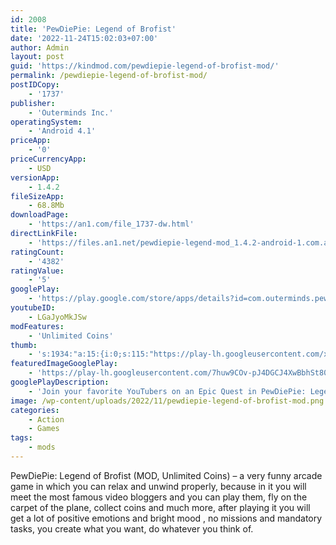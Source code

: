 ```yaml
---
id: 2008
title: 'PewDiePie: Legend of Brofist'
date: '2022-11-24T15:02:03+07:00'
author: Admin
layout: post
guid: 'https://kindmod.com/pewdiepie-legend-of-brofist-mod/'
permalink: /pewdiepie-legend-of-brofist-mod/
postIDCopy:
    - '1737'
publisher:
    - 'Outerminds Inc.'
operatingSystem:
    - 'Android 4.1'
priceApp:
    - '0'
priceCurrencyApp:
    - USD
versionApp:
    - 1.4.2
fileSizeApp:
    - 68.8Mb
downloadPage:
    - 'https://an1.com/file_1737-dw.html'
directLinkFile:
    - 'https://files.an1.net/pewdiepie-legend-mod_1.4.2-android-1.com.apk'
ratingCount:
    - '4382'
ratingValue:
    - '5'
googlePlay:
    - 'https://play.google.com/store/apps/details?id=com.outerminds.pewdiepie'
youtubeID:
    - LGaJyoMkJSw
modFeatures:
    - 'Unlimited Coins'
thumb:
    - 's:1934:"a:15:{i:0;s:115:"https://play-lh.googleusercontent.com/xWcV9V5keGYWwQBoN8jGysKygIvWKAIkME6o-mlG38RkLX6bD1eh82_aMWv6Yk9qA54=w526-h296";i:1;s:116:"https://play-lh.googleusercontent.com/sR0f3FsYiTDhQ4cVGaPP-eiLDZ4S8rRQ0yd6arexEUN78anQ5-kPKa7wQbSuyIMuRJdX=w526-h296";i:2;s:115:"https://play-lh.googleusercontent.com/DgwROmEnw1Ic_dpGxaXTUNgicZmnU1CEWuTiu_2oeHzHlpzPJwk67cnRrFPyK7G6FPk=w526-h296";i:3;s:116:"https://play-lh.googleusercontent.com/fZZyg_1LbIL59evqOcJ9pfi-2aIs5GyEV3kLgLZlBUaLCpTIuICI94Ks514B5KvrJVBi=w526-h296";i:4;s:115:"https://play-lh.googleusercontent.com/pTG2DaDfV8ikTxwN-Bl9gNU2ZmPgwl6jxr2xoRdVM12FoBjZF4dxzb_AGRsb2SIUQWM=w526-h296";i:5;s:115:"https://play-lh.googleusercontent.com/PyEu_9XwWxot5LVTEOcIeZknolk_mrXQ3OoB_mmiowpk8RIse8ac-37_vhNA63LSTGA=w526-h296";i:6;s:115:"https://play-lh.googleusercontent.com/XWRl9iqQOEEe7roHbMqeNa439oNTlEYlpZOgesczaMjf8IxPN2zNFI-7ZkN87sm3OSA=w526-h296";i:7;s:115:"https://play-lh.googleusercontent.com/7anA6wggDmGyzYXhAbXv3jN8e0eY5YKGMT4qlkbHmNWC48Y2iKh-LHW8fhd2FEoUWIY=w526-h296";i:8;s:115:"https://play-lh.googleusercontent.com/5uciKzkkbFTTCO2q3_gD7oAnkPeSdnu0K1pluyQU2qBSxFqMqiontm5M0G_BFgrOy0k=w526-h296";i:9;s:114:"https://play-lh.googleusercontent.com/qUWS8zkYhzH5j_CoBgy-mYWBY5TOuzOksh10fnkKho3WkFzFJgWHo3HEAUwGgTvqWA=w526-h296";i:10;s:114:"https://play-lh.googleusercontent.com/e9T1tKsK0d4WPAgNjdse6EgGAXatZaUA5aVE0_gIIO58p-6R6sjn2tky7khXiSp3Sg=w526-h296";i:11;s:116:"https://play-lh.googleusercontent.com/RHNqRPvcNk6UAGA7fSliRZr7CuWkEfOlB0z72e2dGBTNh__2mN-Sn19QAxJHFEFvhVxd=w526-h296";i:12;s:115:"https://play-lh.googleusercontent.com/DXMIaDKYNiMV2VBCUmqItj65ohH-bmoslb08NOFpw0RjnQ6xrSPmPYrizlrwqxxtWRM=w526-h296";i:13;s:116:"https://play-lh.googleusercontent.com/QufeN0nNUR0a8iM2Apts0-4DsFUOnkjSj5BPESqkH_MbehfSzk44hMKGFubMFrXd7EwV=w526-h296";i:14;s:115:"https://play-lh.googleusercontent.com/p8g_pRO7SgYhX7r2rMefmgbWEq5fcJXWHw3EbceWM9-gRbB9WP6cAXg2pMIQlKUy15g=w526-h296";}";'
featuredImageGooglePlay:
    - 'https://play-lh.googleusercontent.com/7huw9COv-pJ4DGCJ4XwBbhSt80LuhyOP7JK4HRSFh9aYIbI_uG7zoAMgaY2ij0MF3H2U'
googlePlayDescription:
    - 'Join your favorite YouTubers on an Epic Quest in PewDiePie: Legend of the Brofist.Enjoy this amazing 2D platformer in the palm of your hands!."This is a carefully crafted touchscreen platformer that knows its gaming history, and which shuns in-app purchases in favour of an emphasis on player skills." -Stuart Dredge, The Guardian.'
image: /wp-content/uploads/2022/11/pewdiepie-legend-of-brofist-mod.png
categories:
    - Action
    - Games
tags:
    - mods
---
```


PewDiePie: Legend of Brofist (MOD, Unlimited Coins) – a very funny arcade game in which you can relax and unwind properly, because in it you will meet the most famous video bloggers and you can play them, fly on the carpet of the plane, collect coins and much more, after playing it you will get a lot of positive emotions and bright mood , no missions and mandatory tasks, you create what you want, do whatever you think of.